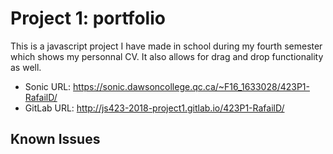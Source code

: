 # <Daniel Rafail> Project 1: portfolio
This is a javascript project I have made in school during my fourth semester which shows my personnal CV. It also allows for drag and drop functionality as well.
* Sonic URL: <https://sonic.dawsoncollege.qc.ca/~F16_1633028/423P1-RafailD/>
* GitLab URL: <http://js423-2018-project1.gitlab.io/423P1-RafailD/>

## Known Issues
